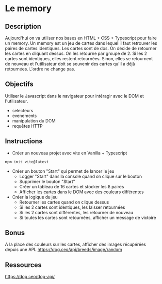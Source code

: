 # Le memory

## Description

Aujourd'hui on va utiliser nos bases en HTML + CSS + Typescript pour faire un memory.
Un memory est un jeu de cartes dans lequel il faut retrouver les paires de cartes identiques.
Les cartes sont de dos. On décide de retourner les cartes en cliquant dessus.
On les retourne par groupe de 2. Si les 2 cartes sont identiques, elles restent retournées. Sinon, elles se retournent de nouveau et l'utilisateur doit se souvenir des cartes qu'il a déjà retournées. L'ordre ne change pas.

## Objectifs

Utiliser le Javascript dans le navigateur pour intéragir avec le DOM et l'utilisateur.
- selecteurs
- evenements
- manipulation du DOM
- requêtes HTTP

## Instructions

- Créer un nouveau projet avec vite en Vanilla + Typescript
```bash
npm init vite@latest
```
- Créer un bouton "Start" qui permet de lancer le jeu
    - Logger "Start" dans la console quand on clique sur le bouton
    - Supprimer le bouton "Start"
    - Créer un tableau de 16 cartes et stocker les 8 paires
    - Afficher les cartes dans le DOM avec des couleurs différentes
- Créer la logique du jeu
    - Retourner les cartes quand on clique dessus
    - Si les 2 cartes sont identiques, les laisser retournées
    - Si les 2 cartes sont différentes, les retourner de nouveau
    - Si toutes les cartes sont retournées, afficher un message de victoire

## Bonus

A la place des couleurs sur les cartes, afficher des images récupérées depuis une API.
https://dog.ceo/api/breeds/image/random

## Ressources



https://dog.ceo/dog-api/
